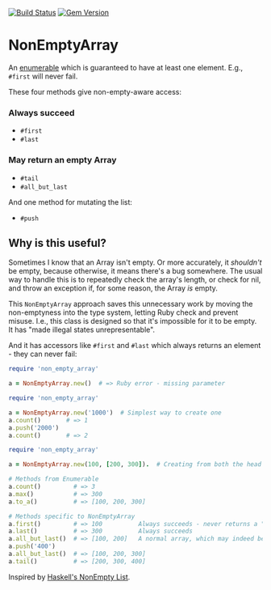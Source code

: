 [![Build Status](https://travis-ci.com/dogweather/non_empty_array.svg?branch=master)](https://travis-ci.com/dogweather/non_empty_array)
 [![Gem Version](https://badge.fury.io/rb/non_empty_array.svg)](https://badge.fury.io/rb/non_empty_array)
# NonEmptyArray

An [enumerable](https://ruby-doc.org/core-2.7.1/Enumerable.html) which is guaranteed to have at least one element. E.g., `#first`
will never fail.

These four methods give non-empty-aware access:

### Always succeed

* `#first`
* `#last`

### May return an empty Array

* `#tail`
* `#all_but_last`

And one method for mutating the list:

* `#push`

## Why is this useful?

Sometimes I know that an Array isn't empty. Or more accurately, it _shouldn't_ be empty, because
otherwise, it means there's a bug somewhere. The usual way to handle this is
to repeatedly check the array's length, or check for nil, and throw an exception if, for some
reason, the Array _is_ empty.

This `NonEmptyArray` approach saves this unnecessary work by moving the non-emptyness
into the type system, letting Ruby check and prevent misuse. I.e., this class is
designed so that it's impossible for it to be empty. It has "made illegal states unrepresentable".

And it has accessors like `#first` and `#last` which always returns an element - they can never fail:

```ruby
require 'non_empty_array'

a = NonEmptyArray.new()  # => Ruby error - missing parameter
```

```ruby
require 'non_empty_array'

a = NonEmptyArray.new('1000')  # Simplest way to create one
a.count()       # => 1
a.push('2000')
a.count()       # => 2
```

```ruby
require 'non_empty_array'

a = NonEmptyArray.new(100, [200, 300]).  # Creating from both the head and tail

# Methods from Enumerable
a.count()         # => 3
a.max()           # => 300
a.to_a()          # => [100, 200, 300]

# Methods specific to NonEmptyArray
a.first()         # => 100          Always succeeds - never returns a "no element" error.
a.last()          # => 300          Always succeeds
a.all_but_last()  # => [100, 200]   A normal array, which may indeed be empty.
a.push('400')
a.all_but_last()  # => [100, 200, 300]
a.tail()          # => [200, 300, 400]
```

Inspired by [Haskell's NonEmpty List](https://hackage.haskell.org/package/base-4.14.0.0/docs/Data-List-NonEmpty.html).

